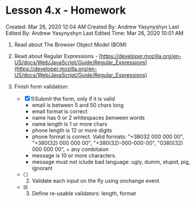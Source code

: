 # Lesson 4.x - Homework

Created: Mar 26, 2020 12:04 AM
Created By: Andrew Yasynyshyn
Last Edited By: Andrew Yasynyshyn
Last Edited Time: Mar 26, 2020 10:01 AM

1. Read about The Browser Object Model (BOM)
2. Read about Regular Expressions - [https://developer.mozilla.org/en-US/docs/Web/JavaScript/Guide/Regular_Expressions](https://developer.mozilla.org/en-US/docs/Web/JavaScript/Guide/Regular_Expressions)
3. Finish form validation:

   - [x] 1)Submit the form, only if it is valid
       - email is between 5 and 50 chars long
       -  email format is correct
       - name has 0 or 2 whitespaces benween words
       -  name length is 1 or more chars
       - phone length is 12 or more digits
       - phone format is correct. Valid formats: "+38032 000 000 00", "+380(32) 000 000 00", "+380(32)-000-000-00", "0380(32) 000 000 00", + any combitaion
       - message is 10 or more characters.
       - message must not iclude bad language: ugly, dumm, stupid, pig, ignorant
   - [ ] 2) Validate each input on the fly using onchange event.
    - [x] 3) Define re-usable validators: length, format
